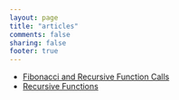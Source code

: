 ```yaml
---
layout: page
title: "articles"
comments: false
sharing: false
footer: true
---
```


- [Fibonacci and Recursive Function Calls](Fibonacci-and-Recursive-Function-Calls.html)
- [Recursive Functions](Recursive-Functions.html)